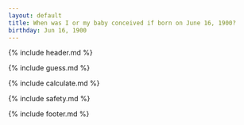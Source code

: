 ```yaml
---
layout: default
title: When was I or my baby conceived if born on June 16, 1900?
birthday: Jun 16, 1900
---
```


{% include header.md %}

{% include guess.md %}

{% include calculate.md %}

{% include safety.md %}

{% include footer.md %}



